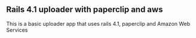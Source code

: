 ## Rails 4.1 uploader with paperclip and aws

This is a basic uploader app that uses rails 4.1, paperclip and Amazon Web Services

